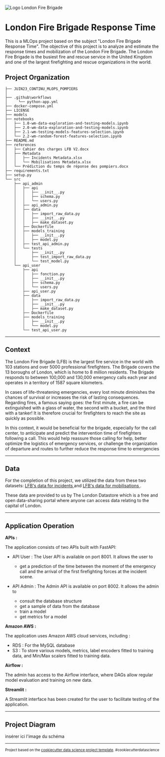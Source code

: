 ![Logo London Fire Brigade](https://upload.wikimedia.org/wikipedia/en/thumb/9/92/London_Fire_Brigade_logo.svg/1200px-London_Fire_Brigade_logo.svg.png)


London Fire Brigade Response Time
==============================

This is a MLOps project based on the subject "London Fire Brigade Response Time".
The objective of this project is to analyze and estimate the response times and mobilization of the London Fire Brigade. The London Fire Brigade is the busiest fire and rescue service in the United Kingdom and one of the largest firefighting and rescue organizations in the world.

Project Organization
------------

    ├── JUIN23_CONTINU_MLOPS_POMPIERS    
    │
    ├── .github\workflows
    │     └── python-app.yml
    ├── docker-compose.yml
    ├── LICENSE
    ├── models
    ├── notebooks
    │   ├── 1.0-wm-data-exploration-and-testing-models.ipynb
    │   ├── 2.0-wm-data-exploration-and-testing-models.ipynb
    │   ├── 2.1-wm-testing-models-features-selection.ipynb
    │   └── 2.2-wm-random-forest-features-selection.ipynb
    ├── README.md
    ├── references
    │   ├── Cahier des charges LFB V2.docx
    │   ├── Metadata
    │   │   ├── Incidents Metadata.xlsx
    │   │   └── Mobilisations Metadata.xlsx
    │   └── Prédiction du temps de réponse des pompiers.docx
    ├── requirements.txt
    ├── setup.py
    └── src
        ├── api_admin
        │   ├── api
        │   │   ├── __init__.py
        │   │   ├── schema.py
        │   │   └── users.py
        │   ├── api_admin.py
        │   ├── data
        │   │   ├── import_raw_data.py
        │   │   ├── __init__.py
        │   │   ├── make_dataset.py
        │   ├── Dockerfile
        │   ├── models_training
        │   │   ├── __init__.py
        │   │   ├── model.py
        │   ├── test_api_admin.py
        │   └── tests
        │       ├── __init__.py
        │       ├── test_import_raw_data.py
        │       └── test_model.py
        └── api_user
            ├── api
            │   ├── fonction.py
            │   ├── __init__.py
            │   ├── schema.py
            │   └── users.py
            ├── api_user.py
            ├── data
            │   ├── import_raw_data.py
            │   ├── __init__.py
            │   ├── make_dataset.py
            ├── Dockerfile
            ├── models_training
            │   ├── __init__.py
            │   └── model.py
            └── test_api_user.py



--------

Context
------------

The London Fire Brigade (LFB) is the largest fire service in the world with 103 stations and over 5000 professional firefighters. The Brigade covers the 13 boroughs of London, which is home to 8 million residents. The Brigade responds to between 100,000 and 130,000 emergency calls each year and operates in a territory of 1587 square kilometers.

In cases of life-threatening emergencies, every lost minute diminishes the chances of survival or increases the risk of lasting consequences. Regarding fires, a famous saying goes: the first minute, a fire can be extinguished with a glass of water, the second with a bucket, and the third with a tanker! It is therefore crucial for firefighters to reach the site as quickly as possible.

In this context, it would be beneficial for the brigade, especially for the call center, to anticipate and predict the intervention time of firefighters following a call. This would help reassure those calling for help, better optimize the logistics of emergency services, or challenge the organization of departure and routes to further reduce the response time to emergencies

------------

Data
------------

For the completion of this project, we utilized the data from these two datasets: <a target="_blank" href="https://data.london.gov.uk/dataset/london-fire-brigade-incident-records">LFB's data for incidents </a> and <a target="_blank" href="https://data.london.gov.uk/dataset/london-fire-brigade-incident-records">LFB's data for mobilisations </a>.</small></p>

These data are provided to us by The London Datastore which is  a free and open data-sharing portal where anyone can access data relating to the capital of London. 

------------

Application Operation
------------

**APIs :**

The application consists of two APIs built with FastAPI:
- API User :
The User API is available on port 8001.
It allows the user to 
    -  get a prediction of the time between the moment of the emergency call and the arrival of the first firefighting forces at the incident scene. 

- API Admin :
The Admin API is available on port 8002. 
It allows the admin to
    - consult the database structure
    - get a sample of data from the database
    - train a model
    - get metrics for a model

**Amazon AWS :**

The application uses Amazon AWS cloud services, including : 
- RDS : For the MySQL database
- S3 : To store various models, metrics, label encoders fitted to training data, and Min/Max scalers fitted to training data.

**Airflow :**

The admin has access to the Airflow interface, where DAGs allow regular model evaluation and training on new data.

**Streamlit :**

A Streamlit interface has been created for the user to facilitate testing of the application.

------------

Project Diagram
------------

insérer ici l'image du schéma

------------

<p><small>Project based on the <a target="_blank" href="https://drivendata.github.io/cookiecutter-data-science/">cookiecutter data science project template</a>. #cookiecutterdatascience</small></p>

